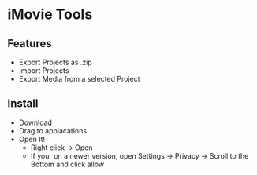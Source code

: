 # iMovie Tools
## Features
- Export Projects as .zip
- Import Projects
- Export Media from a selected Project
## Install
- [Download](https://github.com/SmokeSlate/iMovieTools/releases/latest)
- Drag to applacations
- Open It!
  - Right click -> Open
  - If your on a newer version, open Settings -> Privacy -> Scroll to the Bottom and click allow
